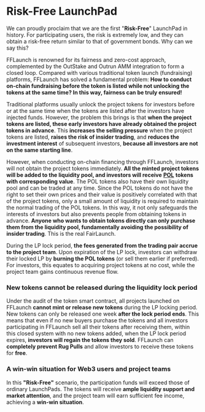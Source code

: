 # Risk-Free LaunchPad

We can proudly proclaim that we are the first "**Risk-Free**" LaunchPad in history. For participating users, the risk is extremely low, and they can obtain a risk-free return similar to that of government bonds. Why can we say this?

FFLaunch is renowned for its fairness and zero-cost approach, complemented by the OutStake and Outrun AMM integration to form a closed loop. Compared with various traditional token launch (fundraising) platforms, FFLaunch has solved a fundamental problem: **How to conduct on-chain fundraising before the token is listed while not unlocking the tokens at the same time? In this way, fairness can be truly ensured!**

Traditional platforms usually unlock the project tokens for investors before or at the same time when the tokens are listed after the investors have injected funds. However, the problem this brings is that **when the project tokens are listed, these early investors have already obtained the project tokens in advance**. This **increases the selling pressure** when the project tokens are listed, **raises the risk of insider trading**, and **reduces the investment interest** of subsequent investors, **because all investors are not on the same starting line**.

However, when conducting on-chain financing through FFLaunch, investors will not obtain the project tokens immediately. **All the minted project tokens will be added to the liquidity pool, and investors will receive** [**POL**](proof-of-liquidity-token.md) **tokens with corresponding value**. The POL tokens also have their own liquidity pool and can be traded at any time. Since the POL tokens do not have the right to set their own prices and their value is positively correlated with that of the project tokens, only a small amount of liquidity is required to maintain the normal trading of the POL tokens. In this way, it not only safeguards the interests of investors but also prevents people from obtaining tokens in advance. **Anyone who wants to obtain tokens directly can only purchase them from the liquidity pool, fundamentally avoiding the possibility of insider trading**. This is the real FairLaunch.

During the LP lock period, **the fees generated from the trading pair accrue to the project team**. Upon expiration of the LP lock, investors can withdraw their locked LP by **burning the POL tokens** (or sell them earlier if preferred). For investors, this equates to acquiring project tokens at no cost, while the project team gains continuous revenue flow.

### New tokens cannot be released during the liquidity lock period

Under the audit of the token smart contract, all projects launched on FFLaunch **cannot mint or release new tokens** during the LP locking period. New tokens can only be released one week **after the lock period ends**. This means that even if no new buyers purchase the tokens and all investors participating in FFLaunch sell all their tokens after receiving them, within this closed system with no new tokens added, when the LP lock period expires, **investors will regain the tokens they sold**. FFLaunch can **completely prevent Rug Pulls** and allow investors to receive these tokens for **free**.

### A win-win situation for Web3 users and project teams

In this **"Risk-Free"** scenario, the participation funds will exceed those of ordinary LaunchPads. The tokens will receive **ample liquidity support and market attention**, and the project team will earn sufficient fee income, achieving a **win-win situation**.&#x20;
